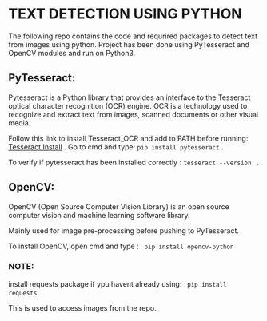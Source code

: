 # TEXT DETECTION USING PYTHON
The following repo contains the code and requrired packages to detect text from images using python.
Project has been done using PyTesseract and OpenCV modules and run on Python3.
## PyTesseract:
Pytesseract is a Python library that provides an interface to the Tesseract optical character recognition (OCR) engine. OCR is a technology used to recognize and extract text from images, scanned documents or other visual media.

Follow this link to install Tesseract_OCR and add to PATH before running: [Tesseract Install](https://builtin.com/articles/python-tesseract) .
Go to cmd and type: ``` pip install pytesseract ``` .

To verify if pytesseract has been installed correctly : ```tesseract --version ``` .

## OpenCV:
OpenCV (Open Source Computer Vision Library) is an open source computer vision and machine learning software library.

Mainly used for image pre-processing before pushing to PyTesseract.

To install OpenCV, open cmd and type : ``` pip install opencv-python```

### NOTE:
install requests package if ypu havent already using: ``` pip install requests```.

This is used to access images from the repo.
